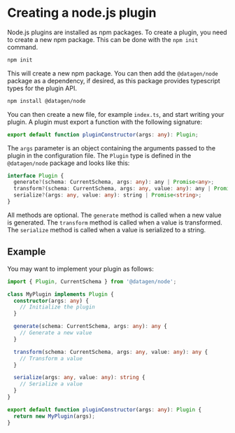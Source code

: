 # Creating a node.js plugin

Node.js plugins are installed as npm packages. To create a plugin, you need to
create a new npm package. This can be done with the `npm init` command.

```bash
npm init
```

This will create a new npm package. You can then add the `@datagen/node` package as a
dependency, if desired, as this package provides typescript types for the plugin
API.

```bash
npm install @datagen/node
```

You can then create a new file, for example `index.ts`, and start writing your
plugin. A plugin must export a function with the following signature:

```ts
export default function pluginConstructor(args: any): Plugin;
```

The `args` parameter is an object containing the arguments passed to the plugin
in the configuration file. The `Plugin` type is defined in the `@datagen/node`
package and looks like this:

```ts
interface Plugin {
  generate?(schema: CurrentSchema, args: any): any | Promise<any>;
  transform?(schema: CurrentSchema, args: any, value: any): any | Promise<any>;
  serialize?(args: any, value: any): string | Promise<string>;
}
```

All methods are optional. The `generate` method is called when a new value is
generated. The `transform` method is called when a value is transformed. The
`serialize` method is called when a value is serialized to a string.

## Example

You may want to implement your plugin as follows:

```ts
import { Plugin, CurrentSchema } from '@datagen/node';

class MyPlugin implements Plugin {
  constructor(args: any) {
    // Initialize the plugin
  }

  generate(schema: CurrentSchema, args: any): any {
    // Generate a new value
  }

  transform(schema: CurrentSchema, args: any, value: any): any {
    // Transform a value
  }

  serialize(args: any, value: any): string {
    // Serialize a value
  }
}

export default function pluginConstructor(args: any): Plugin {
  return new MyPlugin(args);
}
```
